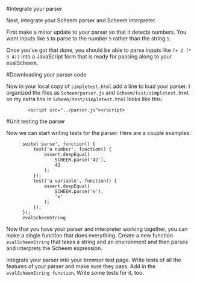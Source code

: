 #Integrate your parser

Next, integrate your Scheem parser and Scheem interpreter.

First make a minor update to your parser so that it detects numbers.
You want inputs like `5` to parse to the number `5` rather than the
string `5`.

Once you've got that done, you should be able to parse inputs like
`(+ 2 (* 3 4))` into a JavaScript form that is ready for passing
along to your evalScheem.

#Downloading your parser code

Now in your local copy of `simpletest.html` add a line to load your
parser. I organized the files as `Scheem/parser.js` and
`Scheem/test/simpletest.html` so my extra line in `Scheem/test/simpletest.html`
looks like this:


            <script src="../parser.js"></script>

#Unit testing the parser

Now we can start writing tests for the parser. Here are a couple examples:


          suite('parse', function() {
              test('a number', function() {
                  assert.deepEqual(
                      SCHEEM.parse('42'),
                      42
                  );
              });
              test('a variable', function() {
                  assert.deepEqual(
                      SCHEEM.parse('x'),
                      'x'
                  );
              });
          });
          evalScheemString

Now that you have your parser and interpreter working together, you
can make a single function that does everything. Create a new
function `evalScheemString` that takes a string and an environment
and then parses and interprets the Scheem expression.

Integrate your parser into your browser test page. Write tests of
all the features of your parser and make sure they pass. Add in the
`evalScheemString function`. Write some tests for it, too.


